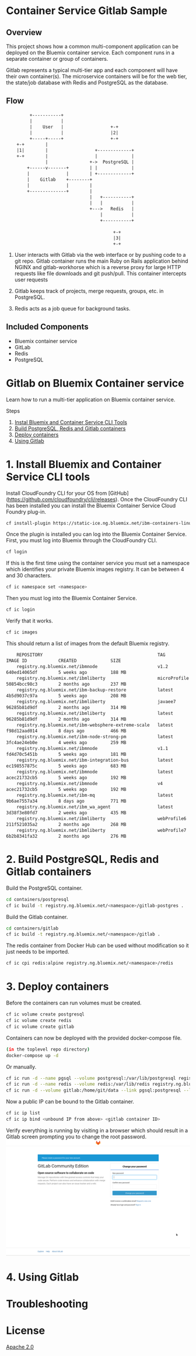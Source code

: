 # Container Service Gitlab Sample

## Overview
This project shows how a common multi-component application can be deployed
on the Bluemix container service. Each component runs in a separate container
or group of containers. 

Gitlab represents a typical multi-tier app and each component will have their own container(s). The microservice containers will be for the web tier, the state/job database with Redis and PostgreSQL as the database.


## Flow

             +-----------+
             |           |
             |    User   |                  +-+
             |           |                  |2|
             +-----+-----+                  +-+
        +-+        |
        |1|        |                  +-------------+
        +-+        |                  |             |
                   |                +->  PostgreSQL |
            +------v-------+        | |             |
            |              |        | +-------------+
            |    Gitlab    +--------+
            |              |        |
            +--------------+        |
                                    |   +-----------+
                                    |   |           |
                                    +--->   Redis   |
                                        |           |
                                        +-----------+

                                             +-+
                                             |3|
                                             +-+


1. User interacts with Gitlab via the web interface or by pushing code to a git
   repo. Gitlab container runs the main Ruby on Rails application behind NGINX and
   gitlab-workhorse which is a reverse proxy for large HTTP requests like file
   downloads and git push/pull. This container intercepts user requests

3. Gitlab keeps track of projects, merge requests, groups, etc. in PostgreSQL.

3. Redis acts as a job queue for background tasks.


## Included Components
- Bluemix container service
- GitLab
- Redis
- PostgreSQL



# Gitlab on Bluemix Container service
Learn how to run a multi-tier application on Bluemix container service.


Steps

1. [Instal Bluemix and Container Service CLI Tools](#1-install-cli-tools)
2. [Build PostgreSQL, Redis and Gitlab containers](#2-build-containers)
3. [Deploy containers](#3-deploy-containers)
4. [Using Gitlab](#4-using-gitlab)

# 1. Install Bluemix and Container Service CLI tools
Install CloudFoundry CLI for your OS from [GitHub] (https://github.com/cloudfoundry/cli/releases). Once the CloudFoundry CLI
has been installed you can install the Bluemix Container Service Cloud Foundry plug-in.

```bash
cf install-plugin https://static-ice.ng.bluemix.net/ibm-containers-linux_x64
```

Once the plugin is installed you can log into the Bluemix Container Service.
First, you must log into Bluemix through the CloudFoundry CLI.

```bash
cf login
```

If this is the first time using the container service you must set a namespace which identifies your private
Bluemix images registry. It can be between 4 and 30 characters.

```bash
cf ic namespace set <namespace>
```

Then you must log into the Bluemix Container Service.

```bash
cf ic login
```

Verify that it works.

```bash
cf ic images
```

This should return a list of images from the default Bluemix registry.

        REPOSITORY                                            TAG                 IMAGE ID            CREATED             SIZE
        registry.ng.bluemix.net/ibmnode                       v1.2                640ed14065df        5 weeks ago         188 MB
        registry.ng.bluemix.net/ibmliberty                    microProfile        50854bcc98c3        2 months ago        237 MB
        registry.ng.bluemix.net/ibm-backup-restore            latest              4b5d9037c97a        5 weeks ago         208 MB
        registry.ng.bluemix.net/ibmliberty                    javaee7             96285b81d9df        2 months ago        314 MB
        registry.ng.bluemix.net/ibmliberty                    latest              96285b81d9df        2 months ago        314 MB
        registry.ng.bluemix.net/ibm-websphere-extreme-scale   latest              f98d12aad014        8 days ago          466 MB
        registry.ng.bluemix.net/ibm-node-strong-pm            latest              3fc4ae24eb0e        4 weeks ago         259 MB
        registry.ng.bluemix.net/ibmnode                       v1.1                fd4d70c5451b        5 weeks ago         181 MB
        registry.ng.bluemix.net/ibm-integration-bus           latest              ec198557875c        5 weeks ago         683 MB
        registry.ng.bluemix.net/ibmnode                       latest              acec21732cb5        5 weeks ago         192 MB
        registry.ng.bluemix.net/ibmnode                       v4                  acec21732cb5        5 weeks ago         192 MB
        registry.ng.bluemix.net/ibm-mq                        latest              9b6ae7557a34        8 days ago          771 MB
        registry.ng.bluemix.net/ibm_wa_agent                  latest              3d38f3e80fd7        2 weeks ago         435 MB
        registry.ng.bluemix.net/ibmliberty                    webProfile6         211f521035a2        2 months ago        268 MB
        registry.ng.bluemix.net/ibmliberty                    webProfile7         6b2b8341fa32        2 months ago        276 MB


# 2. Build PostgreSQL, Redis and Gitlab containers

Build the PostgreSQL container.

```bash
cd containers/postgresql
cf ic build -t registry.ng.bluemix.net/<namespace>/gitlab-postgres .
```

Build the Gitlab container.

```bash
cd containers/gitlab
cf ic build -t registry.ng.bluemix.net/<namespace>/gitlab .
```

The redis container from Docker Hub can be used without modification so it just needs to be imported.

```bash
cf ic cpi redis:alpine registry.ng.bluemix.net/<namespace>/redis
```

# 3. Deploy containers

Before the containers can run volumes must be created.

```bash
cf ic volume create postgresql
cf ic volume create redis
cf ic volume create gitlab
```

Containers can now be deployed with the provided docker-compose file.

```bash
(in the toplevel repo directory)
docker-compose up -d
```

Or manually.

```bash
cf ic run -d --name pgsql --volume postgresql:/var/lib/postgresql registry.ng.bluemix.net/<namespace>/gitlab-postgresql
cf ic run -d --name redis --volume redis:/var/lib/redis registry.ng.bluemix.net/<namespace>/redis
cf ic run -d --volume gitlab:/home/git/data --link pgsql:postgresql --link redis:redis --publish 10022:22 --publish 10080:80 gitlab
```

Now a public IP can be bound to the Gitlab container.
```bash
cf ic ip list
cf ic ip bind <unbound IP from above> <gitlab container ID>
```

Verify everything is running by visiting <bound IP> in a browser which should result in a Gitlab screen prompting you to change the root password.
![Password screen](images/gitlab_first_run.png)


# 4. Using Gitlab

# Troubleshooting

# License
[Apache 2.0](LICENSE.txt)
